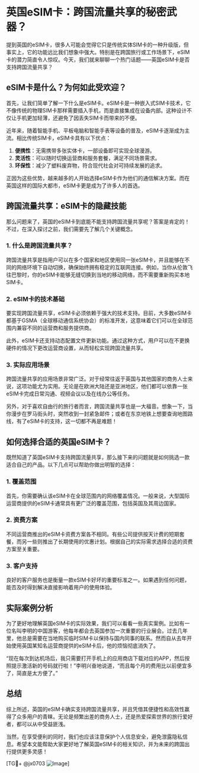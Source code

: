 # 英国eSIM卡：跨国流量共享的秘密武器？

提到英国的eSIM卡，很多人可能会觉得它只是传统实体SIM卡的一种升级版，但事实上，它的功能远比我们想象中强大。特别是在跨国旅行或工作场景下，eSIM卡的潜力简直令人惊叹。今天，我们就来聊聊一个热门话题——英国eSIM卡是否支持跨国流量共享？

## eSIM卡是什么？为何如此受欢迎？

首先，让我们简单了解一下什么是eSIM卡。eSIM卡是一种嵌入式SIM卡技术，它不像传统的物理SIM卡那样需要插入手机，而是直接集成在设备内部。这种设计不仅让手机更加轻薄，还避免了因丢失SIM卡而带来的不便。

近年来，随着智能手机、平板电脑和智能手表等设备的普及，eSIM卡逐渐成为主流。相比传统SIM卡，eSIM卡具有以下优点：

1. **便携性**：无需携带多张实体卡，一部设备即可实现全球漫游。
2. **灵活性**：可以随时切换运营商和服务套餐，满足不同场景需求。
3. **环保性**：减少了塑料废弃物，符合现代社会对可持续发展的追求。

正因为这些优势，越来越多的人开始选择eSIM卡作为他们的通信解决方案。而在英国这样的国际大都市，eSIM卡更是成为了许多人的首选。

## 跨国流量共享：eSIM卡的隐藏技能

那么问题来了，英国的eSIM卡到底能不能支持跨国流量共享呢？答案是肯定的！不过，在深入探讨之前，我们需要先了解几个关键概念。

### 1. **什么是跨国流量共享？**

跨国流量共享是指用户可以在多个国家和地区使用同一张eSIM卡，并且能够在不同的网络环境下自动切换，确保始终拥有稳定的互联网连接。例如，当你从伦敦飞往巴黎时，你的eSIM卡能够无缝切换到当地的移动网络，而不需要重新购买本地SIM卡。

### 2. **eSIM卡的技术基础**

要实现跨国流量共享，eSIM卡必须依赖于强大的技术支持。目前，大多数eSIM卡都基于GSMA（全球移动通信系统协会）的标准开发，这意味着它们可以在全球范围内兼容不同的运营商和服务提供商。

此外，eSIM卡还支持动态配置文件更新功能。通过这种方式，用户可以在不更换硬件的情况下更改运营商设置，从而轻松实现跨国流量共享。

### 3. **实际应用场景**

跨国流量共享的应用场景非常广泛。对于经常往返于英国与其他国家的商务人士来说，这项功能尤为实用。无论是在欧洲大陆还是亚洲地区，他们都可以依靠一张eSIM卡完成日常沟通、视频会议以及在线办公等任务。

另外，对于喜欢自由行的旅行者而言，跨国流量共享也是一大福音。想象一下，当你漫步在罗马街头时，突然收到一封紧急邮件；或者在东京地铁上想要查询地图路线，有了eSIM卡的支持，这一切都不再是难题！

## 如何选择合适的英国eSIM卡？

既然知道了英国eSIM卡支持跨国流量共享，那么接下来的问题就是如何挑选一款适合自己的产品。以下几点可以帮助你做出明智的选择：

### 1. **覆盖范围**

首先，你需要确认该eSIM卡在全球范围内的网络覆盖情况。一般来说，大型国际运营商提供的eSIM卡通常具有更广泛的覆盖范围，包括英国及其周边国家。

### 2. **资费方案**

不同运营商推出的eSIM卡资费方案各不相同。有些公司提供按天计费的短期套餐，而另一些则推出了长期使用的优惠计划。根据自己的实际需求选择合适的资费方案至关重要。

### 3. **客户支持**

良好的客户服务也是衡量一款eSIM卡好坏的重要标准之一。如果遇到任何问题，能否及时得到解决直接影响着用户的使用体验。

## 实际案例分析

为了更好地理解英国eSIM卡的实际效果，我们可以看看一些真实案例。比如有一位名叫李明的中国游客，他每年都会去英国参加一次重要的行业展会。过去几年里，他总是需要在当地购买临时SIM卡以保持与国内同事的联系。然而自从去年开始使用英国某知名运营商提供的eSIM卡后，他的烦恼彻底消失了。

“现在每次到达机场后，我只需要打开手机上的应用商店下载对应的APP，然后按照提示激活新的号码就行啦！”李明兴奋地说道，“而且每个月的费用比以前便宜多了，简直是太方便了。”

## 总结

综上所述，英国的eSIM卡确实支持跨国流量共享，并且凭借其便捷性和高效性赢得了众多用户的青睐。无论是频繁出差的商务人士，还是热爱探索世界的旅行爱好者，都可以从中受益匪浅。

当然，在享受便利的同时，我们也应该注意保护个人信息安全，避免泄露隐私信息。希望本文能帮助大家更好地了解英国eSIM卡的相关知识，并为未来的跨国出行提供更多灵感！

[TG💪+ @jx0703 ![Image](https://github.com/user-attachments/assets/dbca1d08-cadb-493c-b0ec-ad6f7a83f270)]